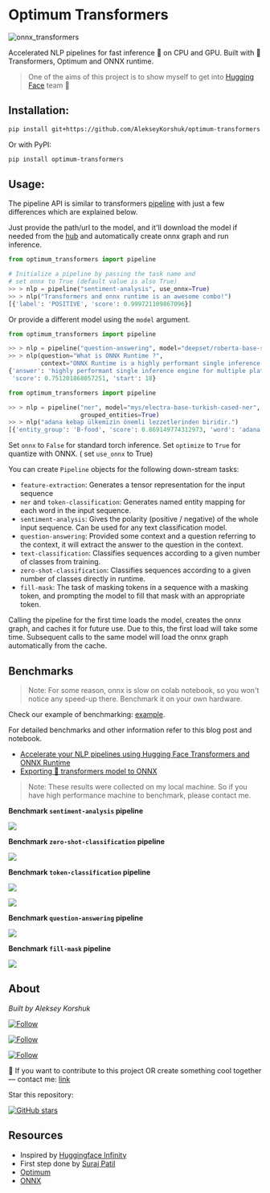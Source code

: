 # Optimum Transformers

![onnx_transformers](./data/social_preview.jpeg?raw=True)

Accelerated NLP pipelines for fast inference 🚀 on CPU and GPU. Built with 🤗Transformers, Optimum and ONNX runtime.

> One of the aims of this project is to show myself to get into [Hugging Face](https://huggingface.co) team 🤗

## Installation:

```bash
pip install git+https://github.com/AlekseyKorshuk/optimum-transformers
```
Or with PyPI:
```bash
pip install optimum-transformers
```

## Usage:

The pipeline API is similar to transformers [pipeline](https://huggingface.co/transformers/main_classes/pipelines.html)
with just a few differences which are explained below.

Just provide the path/url to the model, and it'll download the model if needed from
the [hub](https://huggingface.co/models) and automatically create onnx graph and run inference.

```python
from optimum_transformers import pipeline

# Initialize a pipeline by passing the task name and 
# set onnx to True (default value is also True)
>> > nlp = pipeline("sentiment-analysis", use_onnx=True)
>> > nlp("Transformers and onnx runtime is an awesome combo!")
[{'label': 'POSITIVE', 'score': 0.999721109867096}]  
```

Or provide a different model using the `model` argument.

```python
from optimum_transformers import pipeline

>> > nlp = pipeline("question-answering", model="deepset/roberta-base-squad2", use_onnx=True)
>> > nlp(question="What is ONNX Runtime ?",
         context="ONNX Runtime is a highly performant single inference engine for multiple platforms and hardware")
{'answer': 'highly performant single inference engine for multiple platforms and hardware', 'end': 94,
 'score': 0.751201868057251, 'start': 18}
```

```python
from optimum_transformers import pipeline

>> > nlp = pipeline("ner", model="mys/electra-base-turkish-cased-ner", use_onnx=True, optimize=True,
                    grouped_entities=True)
>> > nlp("adana kebap ülkemizin önemli lezzetlerinden biridir.")
[{'entity_group': 'B-food', 'score': 0.869149774312973, 'word': 'adana kebap'}]
```

Set `onnx` to `False` for standard torch inference. Set `optimize` to `True` for quantize with ONNX. ( set `use_onnx` to
True)

You can create `Pipeline` objects for the following down-stream tasks:

- `feature-extraction`: Generates a tensor representation for the input sequence
- `ner` and `token-classification`: Generates named entity mapping for each word in the input sequence.
- `sentiment-analysis`: Gives the polarity (positive / negative) of the whole input sequence. Can be used for any text
  classification model.
- `question-answering`: Provided some context and a question referring to the context, it will extract the answer to the
  question in the context.
- `text-classification`: Classifies sequences according to a given number of classes from training.
- `zero-shot-classification`: Classifies sequences according to a given number of classes directly in runtime.
- `fill-mask`: The task of masking tokens in a sequence with a masking token, and prompting the model to fill that mask
  with an appropriate token.

Calling the pipeline for the first time loads the model, creates the onnx graph, and caches it for future use. Due to
this, the first load will take some time. Subsequent calls to the same model will load the onnx graph automatically from
the cache.

## Benchmarks

> Note: For some reason, onnx is slow on colab notebook, so you won't notice any speed-up there. Benchmark it on your own hardware.

Check our example of benchmarking: [example](./examples/benchmark).

For detailed benchmarks and other information refer to this blog post and notebook.

- [Accelerate your NLP pipelines using Hugging Face Transformers and ONNX Runtime](https://medium.com/microsoftazure/accelerate-your-nlp-pipelines-using-hugging-face-transformers-and-onnx-runtime-2443578f4333)
- [Exporting 🤗 transformers model to ONNX](https://github.com/huggingface/transformers/blob/master/notebooks/04-onnx-export.ipynb)

> Note: These results were collected on my local machine. So if you have high performance machine to benchmark, please contact me.

**Benchmark `sentiment-analysis` pipeline**

![](./data/sentiment_analysis_benchmark.jpg)

**Benchmark `zero-shot-classification` pipeline**

![](./data/zero_shot_classification_benchmark.jpg)

**Benchmark `token-classification` pipeline**

![](./data/token_classification_benchmark.jpg)

![](./data/token_classification_benchmark2.jpg)

**Benchmark `question-answering` pipeline**

![](./data/question_answering_benchmark.jpg)

**Benchmark `fill-mask` pipeline**

![](./data/fill_mask_benchmark.jpg)

## About

*Built by Aleksey Korshuk*

[![Follow](https://img.shields.io/github/followers/AlekseyKorshuk?style=social)](https://github.com/AlekseyKorshuk)

[![Follow](https://img.shields.io/twitter/follow/alekseykorshuk?style=social)](https://twitter.com/intent/follow?screen_name=alekseykorshuk)

[![Follow](https://img.shields.io/badge/dynamic/json?color=blue&label=Telegram%20Channel&query=%24.result&url=https%3A%2F%2Fapi.telegram.org%2Fbot1929545866%3AAAFGhV-KKnegEcLiyYJxsc4zV6C-bdPEBtQ%2FgetChatMemberCount%3Fchat_id%3D-1001253621662&style=social&logo=telegram)](https://t.me/joinchat/_CQ04KjcJ-4yZTky)

🚀 If you want to contribute to this project OR create something cool together — contact
me: [link](https://github.com/AlekseyKorshuk)

Star this repository:

[![GitHub stars](https://img.shields.io/github/stars/AlekseyKorshuk/optimum-transformers?style=social)](https://github.com/AlekseyKorshuk/optimum-transformers)

## Resources

* Inspired by [Huggingface Infinity](https://huggingface.co/infinity)
* First step done by [Suraj Patil](https://github.com/patil-suraj/onnx_transformers)
* [Optimum](https://huggingface.co/docs/optimum/index)
* [ONNX](https://onnx.ai)
